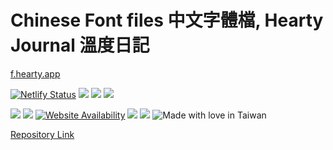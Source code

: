 # Chinese Font files 中文字體檔, Hearty Journal 溫度日記

[f.hearty.app](https://f.hearty.app) 


[![Netlify Status](https://api.netlify.com/api/v1/badges/14cfd0ed-8cdc-4812-bcf1-066c5972ef51/deploy-status)](https://app.netlify.com/sites/heartyf/deploys) 
![](https://img.shields.io/github/repo-size/chennien/f.hearty.app?style=flat-square) 
![](https://img.shields.io/github/v/release/chennien/f.hearty.app?style=flat-square) 
![](https://img.shields.io/github/last-commit/chennien/f.hearty.app?style=flat-square) 

[![](https://data.jsdelivr.com/v1/package/gh/chennien/f.hearty.app/badge?style=rounded)](https://www.jsdelivr.com/package/gh/chennien/f.hearty.app) 
![](https://img.shields.io/uptimerobot/ratio/m777698945-9e2895088e10e3ca165117c3?style=flat-square) 
[![Website Availability](https://www.sixnines.io/b/954d?style=flat)](https://www.sixnines.io/h/954d) 
![](https://img.shields.io/security-headers?style=flat-square&url=https%3A%2F%2Fhearty.app?style=flat-square) 
![](https://img.shields.io/hsts/preload/hearty.app?style=flat-square) 
![Made with love in Taiwan](https://madewithlove.vercel.app/tw?heart=true&template=flat-square) 


[Repository Link](https://git.io/JsZHD) 